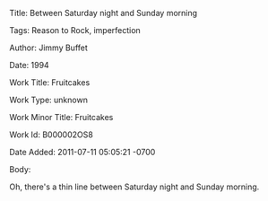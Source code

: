 Title:  Between Saturday night and Sunday morning

Tags:   Reason to Rock, imperfection

Author: Jimmy Buffet

Date:   1994

Work Title: Fruitcakes

Work Type: unknown

Work Minor Title: Fruitcakes

Work Id: B000002OS8

Date Added: 2011-07-11 05:05:21 -0700

Body: 

Oh, there's a thin line between Saturday night and Sunday morning.


